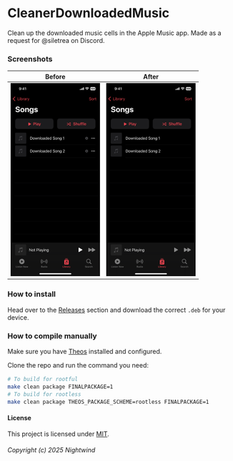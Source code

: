 # CleanerDownloadedMusic

Clean up the downloaded music cells in the Apple Music app. Made as a request for @siletrea on Discord.

### Screenshots

Before            |  After
:-------------------------:|:-------------------------:
<img width="200" src="Images/Before.png">  |  <img width="200" src="Images/After.png">

### How to install
Head over to the [Releases](https://github.com/NightwindDev/CleanerDownloadedMusic/releases) section and download the correct `.deb` for your device.

### How to compile manually
Make sure you have [Theos](https://github.com/theos/theos) installed and configured.

Clone the repo and run the command you need:
```bash
# To build for rootful
make clean package FINALPACKAGE=1
# To build for rootless
make clean package THEOS_PACKAGE_SCHEME=rootless FINALPACKAGE=1
```

#### License
This project is licensed under [MIT](LICENSE).

###### Copyright (c) 2025 Nightwind